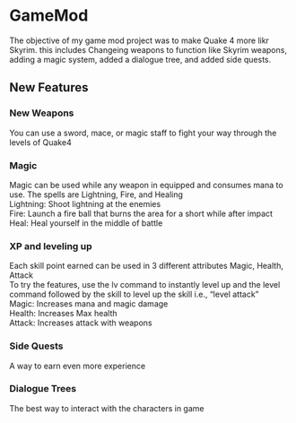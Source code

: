 # GameMod

The objective of my game mod project was to make Quake 4 more likr Skyrim. this includes Changeing weapons to function like Skyrim weapons, adding a magic system, added a dialogue tree, and added side quests. 

## New Features

### New Weapons
You can use a sword, mace, or magic staff to fight your way through the levels of Quake4

### Magic
Magic can be used while any weapon in equipped and consumes mana to use. The spells are Lightning, Fire, and Healing<br />
Lightning: Shoot lightning at the enemies<br />
Fire: Launch a fire ball that burns the area for a short while after impact<br />
Heal: Heal yourself in the middle of battle<br />

### XP and leveling up
Each skill point earned can be used in 3 different attributes Magic, Health, Attack<br />
To try the features, use the lv command to instantly level up and the level command followed by the skill to level up the skill i.e., “level attack” </br>
Magic: Increases mana and magic damage<br />
Health: Increases Max health<br />
Attack: Increases attack with weapons <br />


### Side Quests
A way to earn even more experience <br />

### Dialogue Trees
The best way to interact with the characters in game <br />
